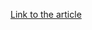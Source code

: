 [Link to the article](https://symantec-enterprise-blogs.security.com/blogs/threat-intelligence/apache-log4j-zero-day)
